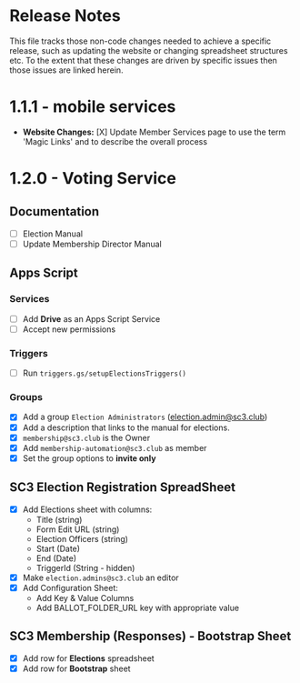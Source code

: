 # Release Notes
This file tracks those non-code changes needed to achieve a specific release, such as updating the website or changing spreadsheet structures etc. 
To the extent that these changes are driven by specific issues then those issues are linked herein.

# 1.1.1 - mobile services
* **Website Changes:**
  [X] Update Member Services page to use the term 'Magic Links' and to describe the overall process

# 1.2.0 - Voting Service
## Documentation
 - [ ] Election Manual
 - [ ] Update Membership Director Manual
## Apps Script
### Services
 - [ ] Add **Drive** as an Apps Script Service
 - [ ] Accept new permissions
### Triggers
 - [ ] Run `triggers.gs/setupElectionsTriggers()`
### Groups
  - [X] Add a group `Election Administrators` (election.admin@sc3.club)
  - [X] Add a description that links to the manual for elections. 
  - [X] `membership@sc3.club` is the Owner
  - [X] Add `membership-automation@sc3.club` as member
  - [X] Set the group options to **invite only**
## SC3 Election Registration SpreadSheet
 - [X] Add Elections sheet with columns:
      * Title (string)
      * Form Edit URL (string)
      * Election Officers (string)
      * Start (Date)
      * End (Date)
      * TriggerId (String - hidden)
 - [X] Make `election.admins@sc3.club` an editor
 - [X] Add Configuration Sheet:
    * Add Key & Value Columns
    * Add BALLOT_FOLDER_URL key with appropriate value
## SC3 Membership (Responses) - Bootstrap Sheet
 - [X] Add row for **Elections** spreadsheet
 - [X] Add row for **Bootstrap** sheet
